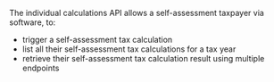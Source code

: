 The individual calculations API allows a self-assessment taxpayer via software, to:
- trigger a self-assessment tax calculation
- list all their self-assessment tax calculations for a tax year
- retrieve their self-assessment tax calculation result using multiple endpoints